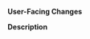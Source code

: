 **User-Facing Changes**
<!-- will be used as a changelog entry -->

**Description**


<!-- link relevant GitHub issues -->
<!-- add `docs` label if this PR requires documentation updates -->
<!-- add relevant metric tracking for experimental / new features -->
